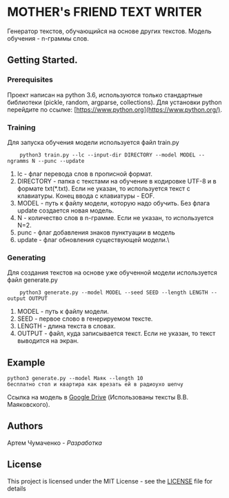# MOTHER's FRIEND TEXT WRITER

Генератор текстов, обучающийся на основе других текстов. Модель обучения - n-граммы слов.

## Getting Started.

### Prerequisites

Проект написан на python 3.6, используются только стандартные библиотеки (pickle, random, argparse, collections). Для установки python перейдите по ссылке: [https://www.python.org](https://www.python.org/).

### Training
Для запуска обучения модели используется файл train.py
```
    python3 train.py --lc --input-dir DIRECTORY --model MODEL --ngramms N --punc --update
```
1. lc - флаг перевода слов в прописной формат.
2. DIRECTORY - папка с текстами на обучение в кодировке UTF-8 и в формате txt(*.txt). Если не указан, то используется текст с клавиатуры. Конец ввода с клавиатуры - EOF.
3. MODEL - путь к файлу модели, которую надо обучить. Без флага update создается новая модель.
4. N - количество слов в n-грамме. Если не указан, то используется N=2.
5. punc - флаг добавления знаков пунктуации в модель
6. update - флаг обновления существующей модели.\

### Generating
Для создания текстов на основе уже обученной модели используется файл generate.py
```
    python3 generate.py --model MODEL --seed SEED --length LENGTH --output OUTPUT
```
1. MODEL - путь к файлу модели.
2. SEED - первое слово в генерируемом тексте.
3. LENGTH - длина текста в словах.
4. OUTPUT - файл, куда записывается текст. Если не указан, то текст выводится на экран.

## Example
```    
python3 generate.py --model Маяк --length 10
бесплатно стол и квартира как врезать ей в радиоухо шепчу
```

Ссылка на модель в [Google Drive](https://drive.google.com/drive/folders/1LvjaDZKfT0W_qx-qgVYTCTcCBZj73rSu?usp=sharing)
(Использованы тексты В.В. Маяковского).
## Authors

Артем Чумаченко - _Разработка_

## License

This project is licensed under the MIT License - see the [LICENSE](LICENSE) file for details